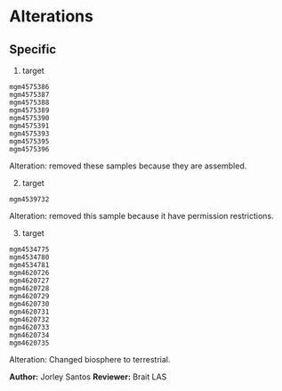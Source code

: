 

# Alterations

## Specific

1. target
```
mgm4575386
mgm4575387
mgm4575388
mgm4575389
mgm4575390
mgm4575391
mgm4575393
mgm4575395
mgm4575396
```
Alteration: removed these samples because they are assembled.

2. target
```
mgm4539732
```
Alteration: removed this sample because it have permission restrictions.

3. target
```
mgm4534775
mgm4534780
mgm4534781
mgm4620726
mgm4620727
mgm4620728
mgm4620729
mgm4620730
mgm4620731
mgm4620732
mgm4620733
mgm4620734
mgm4620735

```
Alteration: Changed biosphere to terrestrial.

**Author:** Jorley Santos
**Reviewer:** Brait LAS

